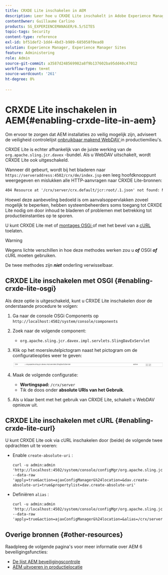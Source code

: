 ```yaml
---
title: CRXDE Lite inschakelen in AEM
description: Leer hoe u CRXDE Lite inschakelt in Adobe Experience Manager.
contentOwner: Guillaume Carlino
products: SG_EXPERIENCEMANAGER/6.5/SITES
topic-tags: Security
content-type: reference
exl-id: bf51def2-1dd4-4bd3-b989-685058f0ead8
solution: Experience Manager, Experience Manager Sites
feature: Administering
role: Admin
source-git-commit: a3587d248569982a8f9b137602ba95dd40c47012
workflow-type: tm+mt
source-wordcount: '261'
ht-degree: 0%

---
```


# CRXDE Lite inschakelen in AEM{#enabling-crxde-lite-in-aem}

Om ervoor te zorgen dat AEM installaties zo veilig mogelijk zijn, adviseert de veiligheid controlelijst [ onbruikbaar makend WebDAV ](/help/sites-administering/security-checklist.md#disable-webdav) in productiemilieu&#39;s.

CRXDE Lite is echter afhankelijk van de juiste werking van de `org.apache.sling.jcr.davex` -bundel. Als u WebDAV uitschakelt, wordt CRXDE Lite ook uitgeschakeld.

Wanneer dit gebeurt, wordt bij het bladeren naar `https://serveraddress:4502/crx/de/index.jsp` een leeg hoofdknooppunt weergegeven en mislukken alle HTTP-aanvragen naar CRXDE Lite-bronnen:

```xml
404 Resource at '/crx/server/crx.default/jcr:root/.1.json' not found: No resource found
```

Hoewel deze aanbeveling bedoeld is om aanvalsoppervlakken zoveel mogelijk te beperken, hebben systeembeheerders soms toegang tot CRXDE Lite nodig om door inhoud te bladeren of problemen met betrekking tot productieinstanties op te sporen.

U kunt CRXDE Lite met of [ montages OSGi ](#enabling-crxde-lite-osgi) of met het bevel van a [ cURL ](#enabling-crxde-lite-curl) toelaten.

>[!WARNING]
>
>Wegens lichte verschillen in hoe deze methodes werken zou u ***of*** OSGI ***of*** cURL moeten gebruiken.
>
>De twee methodes zijn ***niet*** onderling verwisselbaar.

## CRXDE Lite inschakelen met OSGI {#enabling-crxde-lite-osgi}

Als deze optie is uitgeschakeld, kunt u CRXDE Lite inschakelen door de onderstaande procedure te volgen:

1. Ga naar de console OSGi Components op `http://localhost:4502/system/console/components`
1. Zoek naar de volgende component:

   * `org.apache.sling.jcr.davex.impl.servlets.SlingDavExServlet`

1. Klik op het moersleutelpictogram naast het pictogram om de configuratieopties weer te geven:

   ![ chlimage_1-80 ](assets/chlimage_1-80a.png)

1. Maak de volgende configuratie:

   * **Wortingspad:** `/crx/server`
   * Tik de doos onder **absolute URIs van het Gebruik**.

1. Als u klaar bent met het gebruik van CRXDE Lite, schakelt u WebDAV opnieuw uit.

## CRXDE Lite inschakelen met cURL {#enabling-crxde-lite-curl}

U kunt CRXDE Lite ook via cURL inschakelen door (beide) de volgende twee opdrachten uit te voeren:

* Enable `create-absolute-uri` :

  ```shell
  curl -u admin:admin 'http://localhost:4502/system/console/configMgr/org.apache.sling.jcr.davex.impl.servlets.SlingDavExServlet' --data-raw 'apply=true&action=ajaxConfigManager&%24location=&dav.create-absolute-uri=true&propertylist=dav.create-absolute-uri'
  ```

* Definiëren `alias` :

  ```shell
  curl -u admin:admin 'http://localhost:4502/system/console/configMgr/org.apache.sling.jcr.davex.impl.servlets.SlingDavExServlet' --data-raw 'apply=true&action=ajaxConfigManager&%24location=&alias=/crx/server&propertylist=alias'
  ```

## Overige bronnen {#other-resources}

Raadpleeg de volgende pagina&#39;s voor meer informatie over AEM 6 beveiligingsfuncties:

* [De lijst AEM beveiligingscontrole](/help/sites-administering/security-checklist.md)
* [AEM uitvoeren in productielocatie](/help/sites-administering/production-ready.md)
